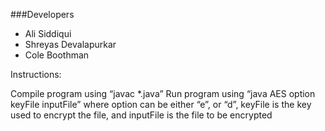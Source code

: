 ###Developers
* Ali Siddiqui
* Shreyas Devalapurkar
* Cole Boothman

Instructions:

Compile program using “javac *.java”
Run program using “java AES option keyFile inputFile” where option can be either “e”, or “d”, keyFile is the key used to encrypt the file, and inputFile is the file to be encrypted
